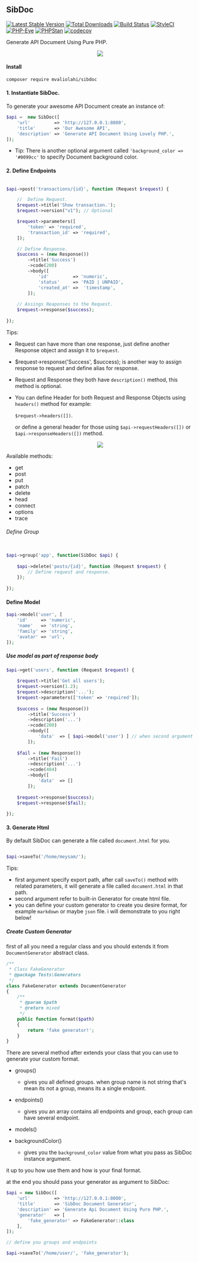 ## SibDoc

[![Latest Stable Version](https://poser.pugx.org/mvaliolahi/sibdoc/v/stable)](https://packagist.org/packages/mvaliolahi/sibdoc)
[![Total Downloads](https://poser.pugx.org/mvaliolahi/sibdoc/downloads)](https://packagist.org/packages/mvaliolahi/sibdoc)
[![Build Status](https://travis-ci.org/mvaliolahi/sibdoc.svg?branch=master)](https://travis-ci.org/mvaliolahi/sibdoc)
[![StyleCI](https://github.styleci.io/repos/113749373/shield?style=flat)](https://github.styleci.io/repos/113749373)
[![PHP-Eye](https://php-eye.com/badge/mvaliolahi/sibdoc/tested.svg?style=flat)](https://php-eye.com/package/mvaliolahi/sibdoc)
[![PHPStan](https://img.shields.io/badge/PHPStan-enabled-brightgreen.svg?style=flat)](https://github.com/phpstan/phpstan) 
[![codecov](https://codecov.io/gh/mvaliolahi/sibdoc/branch/master/graph/badge.svg)](https://codecov.io/gh/mvaliolahi/sibdoc) 

Generate API Document Using Pure PHP.

<p align="center"><img src="https://mvaliolahi.github.io/assets/images/sibdoc01.jpg"></p>

#### Install

```bash
composer require mvaliolahi/sibdoc
```

#### 1. Instantiate SibDoc.
To generate your awesome API Document create an instance of:

```php
$api =  new SibDoc([
    'url'         => 'http://127.0.0.1:8000',
    'title'       => 'Our Awesome API',
    'description' => 'Generate API Document Using Lovely PHP.',
]);
```

- Tip: There is another optional argument called `'background_color => '#0099cc'` to specify Document background color.


#### 2. Define Endpoints

```php
   
$api->post('transactions/{id}', function (Request $request) {

    //  Define Request.
    $request->title('Show transaction.');
    $request->version("v1"); // Optional

    $request->parameters([
        'token' => 'required',
        'transaction_id' => 'required',
    ]);

    // Define Response.
    $success = (new Response())
        ->title('Success')
        ->code(200)
        ->body([
            'id'         => 'numeric',
            'status'     => 'PAID | UNPAID',
            'created_at' =>  'timestamp', 
        ]);        
        
    // Assings Reaponses to the Request.
    $request->response($success);
    
});

```

Tips:
- Request can have more than one response, just define another Response object and assign it to `$request`.
- $request->response('Success', $success); is another way to assign response to request and define alias for response.
- Request and Response they both have `description()` method, this method is optional.
- You can define Header for both Request and Response Objects using `headers()` method for example:  
    
    `$request->headers([])`.
    
  or define a general header for those using `$api->requestHeaders([])` or `$api->responseHeaders([])` method.

<p align="center"><img src="https://mvaliolahi.github.io/assets/images/sibdoc02.jpg"></p>

Available methods: 
    
- get
- post
- put
- patch
- delete
- head
- connect
- options
- trace

###### Define Group

```php
      
$api->group('app', function(SibDoc $api) {
    
    $api->delete('posts/{id}', function (Request $request) {
        // Define request and response.
    });
        
});

```
   
#### Define Model
```php
$api->model('user', [
    'id'     => 'numeric',
    'name'   => 'string',
    'family' => 'string',
    'avatar' => 'url',
]);
```   

##### Use model as part of response body

```php
$api->get('users', function (Request $request) {

    $request->title('Get all users');
    $request->version(1.2);
    $request->description('...');
    $request->parameters(['token' => 'required']);
    
    $success = (new Response())
        ->title('Success')
        ->description('...')
        ->code(200)
        ->body([
            'data'  => [ $api->model('user') ] // when second argument is null it will act as getter.
        ]);    
        
    $fail = (new Response())
        ->title('Fail')
        ->description('...')
        ->code(404)
        ->body([
            'data'  => []
        ]); 
        
    $request->response($success);    
    $request->response($fail);    
                   
});
```

#### 3. Generate Html

By default SibDoc can generate a file called `document.html` for you.

```php

$api->saveTo('/home/meysam/');

```

Tips: 
- first argument specify export path, after call `saveTo()` method with related parameters, it will generate a file called `document.html` in that path.
- second argument refer to built-in Generator for create html file.
- you can define your custom generator to create you desire format, for example `markdown` or maybe `json` file. i will demonstrate to you right below!

##### Create Custom Generator
first of all you need a regular class and you should extends it from `DocumentGenerator` abstract class.

```php
/**
 * Class FakeGenerator
 * @package Tests\Generators
 */
class FakeGenerator extends DocumentGenerator
{
    /**
     * @param $path
     * @return mixed
     */
    public function format($path)
    {
        return 'fake generator!';
    }
}
```

There are several method after extends your class that you can use to generate your custom format.

- groups()
    * gives you all defined groups. when group name is not string that's mean its not a group, means its a single endpoint.
    
- endpoints() 
    * gives you an array contains all endpoints and group, each group can have several endpoint.
- models()
- backgroundColor() 

    * gives you the `background_color` value from what you pass as SibDoc instance argument.
    
it up to you how use them and how is your final format.


at the end you should pass your generator as argument to SibDoc:

```php
$api = new SibDoc([
    'url'         => 'http://127.0.0.1:8000',
    'title'       => 'SibDoc Document Generator',
    'description' => 'Generate Api Document Using Pure PHP.',
    'generator'   => [
        'fake_generator' => FakeGenerator::class
    ],
]);

// define you groups and endpoints

$api->saveTo('/home/user/', 'fake_generator');

```


